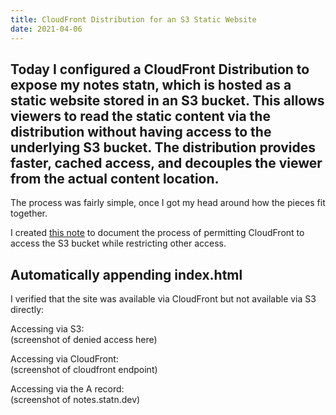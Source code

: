 ```yaml
---
title: CloudFront Distribution for an S3 Static Website
date: 2021-04-06
---
```

Today I configured a CloudFront Distribution to expose my notes statn, which is
hosted as a static website stored in an S3 bucket. This allows viewers to read
the static content via the distribution without having access to the underlying
S3 bucket. The distribution provides faster, cached access, and decouples the
viewer from the actual content location.
---

The process was fairly simple, once I got my head around how the pieces fit
together.

I created [this note](
https://notes.statn.dev/hosting/aws/cloudfront/origin-access-identity.html)
to document the process of permitting CloudFront to access the S3 bucket while
restricting other access.

## Automatically appending index.html

I verified that the site was available via CloudFront but not available via S3
directly:

Accessing via S3:\
(screenshot of denied access here)

Accessing via CloudFront:\
(screenshot of cloudfront endpoint)

Accessing via the A record:\
(screenshot of notes.statn.dev)

